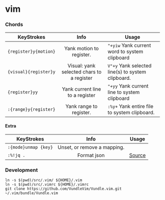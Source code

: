 # vim

### Chords

| KeyStrokes                    | Info                                      | Usage                                             |
| -------------------------     |:-----------------------------------------:|---------------------------------------------------|
| `{register}y{motion}`         | Yank motion to register.                  | `"+yiw` Yank current word to system clipboard     |
| `{visual}{register}y`         | Visual: yank selected chars to a register | `V"+y` Yank selected line(s) to system clipboard. |
| `{register}yy`                | Yank current line to a register           | `"+yy` Yank current line to system clipboard      |
| `:{range}y{register}`         | Yank range to register.                   | `:%y+` Yank entire file to system clipboard.      |

#### Extra
| KeyStrokes                    | Info                                      | Usage                                             |
| -------------------------     |:-----------------------------------------:|---------------------------------------------------|
| `:{mode}unmap {key}`          | Unset, or remove a mapping.               |                                                   |
| `:%!jq .`                     | Format json                               | [Source](https://vi.stackexchange.com/a/19950/12339) | 

### Development
```
ln -s $(pwd)/src/.vim/ ${HOME}/.vim
ln -s $(pwd)/src/.vimrc ${HOME}/.vimrc
git clone https://github.com/VundleVim/Vundle.vim.git ~/.vim/bundle/Vundle.vim
```
